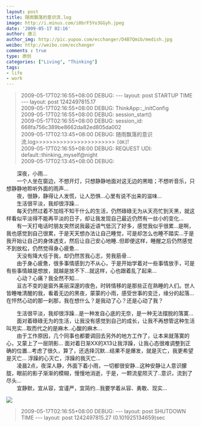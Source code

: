 ```yaml
---
layout: post
title: 随雨飘落的意识流.log
image: http://i.minus.com/i0brF5Yo3GGyh.jpeg
date: '2009-05-17 02:16'
author: 唐三
author_img: http://pic.yupoo.com/ecchanger/D4B7Qmib/medish.jpg
weibo: http://weibo.com/ecchanger
comments : true
type: 原创
categories: ["Living", "Thinking"]
tags:
- life
- work
---
```


>2009-05-17T02:16:55+08:00 DEBUG: ---
layout: post STARTUP TIME ---
layout: post 1242497815.17  
>2009-05-17T02:16:55+08:00 DEBUG: ThinkApp::_initConfig  
>2009-05-17T02:16:55+08:00 DEBUG: session_start()  
>2009-05-17T02:16:55+08:00 DEBUG: session_id: 668fa756c389be8662da82ed805da002  
>2009-05-17T02:13:45+08:00 DEBUG: 随雨飘落的意识流.log>>>>>>>>>>>>>>>>>>>>>>> `[OK]`!  
>2009-05-17T02:16:55+08:00 DEBUG: REQUEST UDI: default::thinking_myself@night  
>2009-05-17T02:13:45+08:00 DEBUG:  

　　深夜，小雨...   
　　一个人坐在窗边，不想开灯，只想静静地面对这无边的黑暗；不想听音乐，只想静静地聆听外面的雨声...  
　　夜，很静，静得让人发慌，让人恐惧...心里有说不出来的滋味...  
　　生活很平淡，我却很浮躁...  
　　每天仍然过着不加班不知干什么的生活，仍然碌碌无为从天亮忙到天黑，就这样看似平淡得不能再平淡的日子，却让我发现自己最近仍然有一丝小的变化...  
　　有一天打电话时朋友突然说我最近语气低沉了好多，感觉我似乎很累...是啊，我也感觉到自己很累，于是天天想办法让自己睡觉，可是却怎么也睡不踏实...于是我开始让自己的身体透支，然后让自己安心地睡..但即便这样，睡醒之后仍然感觉不到放松，仍然觉得身心疲惫...  
　　天没有降大任于我，却仍然苦我心志，劳我筋骨...  
　　由于身心疲惫，很多事情感到力不从心，于是开始学着对一些事情放手，可是有些事情越是想放，就越是放不下...就这样，心也跟着乱了起来...  
　　心动？心痛？我全然不知...  
　　亘古不变的是窗外美丽深邃的夜色，时转情移的是那些正在熟睡的人们。世人皆睡唯清醒的我，看着无边的黑夜，蒙蒙的小雨，感受世事的变迁，缘分的起落...在怦然心动的那一刹那，我在想什么？是我动了心？还是心动了我？  

　　生活很平淡，我却很浮躁...是一种发自心底的无奈，是一种无法摆脱的落寞...  
　　面对着碌碌无为的生活，让我没有感觉到自己的成长，让我不再想管这种生活叫充实...取而代之的是麻木..心酸的麻木...  
　　由于工作原因，几个同事也都要调回去另外的地方工作了，让本来就落寞的心，又蒙上了一层阴影...  面对着日渐XX的X13让我浮躁，让我心态很难调整到正确的位置...考虑了很久，算了，还选择沉默...结果不是爆发，就是灭亡，我更希望是灭亡...  浮躁的心灭亡，浮躁的我灭亡...  
　　凌晨2点，夜深人静，外面下着小雨，一切都很安静...这种安静让人意识朦胧，眼前的影子渐渐的模糊，慢慢地消逝，于是，一颗流星陨灭了..意识，流到了尽头...   
　　宜静默，宜从容，宜谨严，宜简约...我要学着从容、勇敢、现实...   

<img src="http://i.minus.com/i0brF5Yo3GGyh.jpeg" />

>2009-05-17T02:16:55+08:00 DEBUG: ---
layout: post SHUTDOWN TIME ---
layout: post 1242497815.27 (0.101925134659)sec  